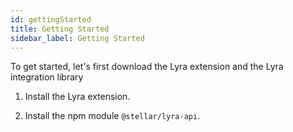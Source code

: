 ```yaml
---
id: gettingStarted
title: Getting Started
sidebar_label: Getting Started
---
```


To get started, let's first download the Lyra extension and the Lyra integration library

1. Install the Lyra extension.

2. Install the npm module `@stellar/lyra-api`.

